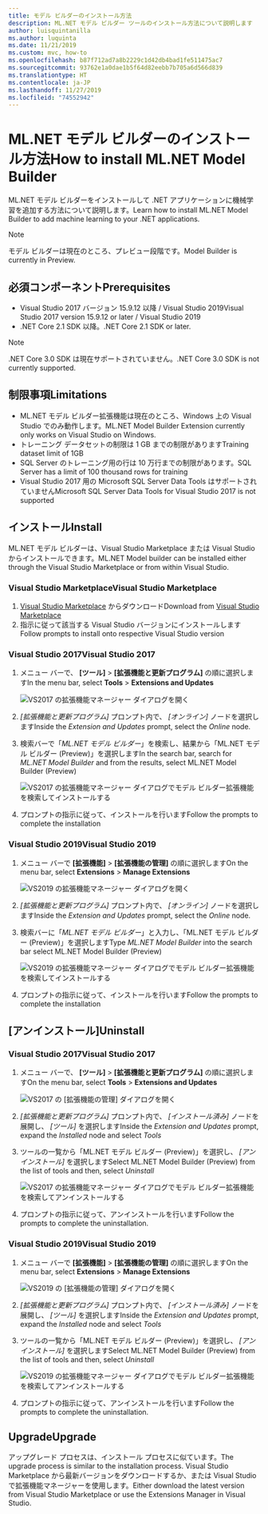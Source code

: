 ```yaml
---
title: モデル ビルダーのインストール方法
description: ML.NET モデル ビルダー ツールのインストール方法について説明します
author: luisquintanilla
ms.author: luquinta
ms.date: 11/21/2019
ms.custom: mvc, how-to
ms.openlocfilehash: b87f712ad7a8b2229c1d42db4bad1fe511475ac7
ms.sourcegitcommit: 93762e1a0dae1b5f64d82eebb7b705a6d566d839
ms.translationtype: HT
ms.contentlocale: ja-JP
ms.lasthandoff: 11/27/2019
ms.locfileid: "74552942"
---
```

# <a name="how-to-install-mlnet-model-builder"></a><span data-ttu-id="d45fc-103">ML.NET モデル ビルダーのインストール方法</span><span class="sxs-lookup"><span data-stu-id="d45fc-103">How to install ML.NET Model Builder</span></span>

<span data-ttu-id="d45fc-104">ML.NET モデル ビルダーをインストールして .NET アプリケーションに機械学習を追加する方法について説明します。</span><span class="sxs-lookup"><span data-stu-id="d45fc-104">Learn how to install ML.NET Model Builder to add machine learning to your .NET applications.</span></span>

> [!NOTE]
> <span data-ttu-id="d45fc-105">モデル ビルダーは現在のところ、プレビュー段階です。</span><span class="sxs-lookup"><span data-stu-id="d45fc-105">Model Builder is currently in Preview.</span></span>

## <a name="prerequisites"></a><span data-ttu-id="d45fc-106">必須コンポーネント</span><span class="sxs-lookup"><span data-stu-id="d45fc-106">Prerequisites</span></span>

- <span data-ttu-id="d45fc-107">Visual Studio 2017 バージョン 15.9.12 以降 / Visual Studio 2019</span><span class="sxs-lookup"><span data-stu-id="d45fc-107">Visual Studio 2017 version 15.9.12 or later / Visual Studio 2019</span></span>
- <span data-ttu-id="d45fc-108">.NET Core 2.1 SDK 以降。</span><span class="sxs-lookup"><span data-stu-id="d45fc-108">.NET Core 2.1 SDK or later.</span></span>

> [!NOTE]
> <span data-ttu-id="d45fc-109">.NET Core 3.0 SDK は現在サポートされていません。</span><span class="sxs-lookup"><span data-stu-id="d45fc-109">.NET Core 3.0 SDK is not currently supported.</span></span>

## <a name="limitations"></a><span data-ttu-id="d45fc-110">制限事項</span><span class="sxs-lookup"><span data-stu-id="d45fc-110">Limitations</span></span>

- <span data-ttu-id="d45fc-111">ML.NET モデル ビルダー拡張機能は現在のところ、Windows 上の Visual Studio でのみ動作します。</span><span class="sxs-lookup"><span data-stu-id="d45fc-111">ML.NET Model Builder Extension currently only works on Visual Studio on Windows.</span></span>
- <span data-ttu-id="d45fc-112">トレーニング データセットの制限は 1 GB までの制限があります</span><span class="sxs-lookup"><span data-stu-id="d45fc-112">Training dataset limit of 1GB</span></span>
- <span data-ttu-id="d45fc-113">SQL Server のトレーニング用の行は 10 万行までの制限があります。</span><span class="sxs-lookup"><span data-stu-id="d45fc-113">SQL Server has a limit of 100 thousand rows for training</span></span>
- <span data-ttu-id="d45fc-114">Visual Studio 2017 用の Microsoft SQL Server Data Tools はサポートされていません</span><span class="sxs-lookup"><span data-stu-id="d45fc-114">Microsoft SQL Server Data Tools for Visual Studio 2017 is not supported</span></span>

## <a name="install"></a><span data-ttu-id="d45fc-115">インストール</span><span class="sxs-lookup"><span data-stu-id="d45fc-115">Install</span></span>

<span data-ttu-id="d45fc-116">ML.NET モデル ビルダーは、Visual Studio Marketplace または Visual Studio からインストールできます。</span><span class="sxs-lookup"><span data-stu-id="d45fc-116">ML.NET Model builder can be installed either through the Visual Studio Marketplace or from within Visual Studio.</span></span>

### <a name="visual-studio-marketplace"></a><span data-ttu-id="d45fc-117">Visual Studio Marketplace</span><span class="sxs-lookup"><span data-stu-id="d45fc-117">Visual Studio Marketplace</span></span>

1. <span data-ttu-id="d45fc-118">[Visual Studio Marketplace](https://marketplace.visualstudio.com/items?itemName=MLNET.07) からダウンロード</span><span class="sxs-lookup"><span data-stu-id="d45fc-118">Download from [Visual Studio Marketplace](https://marketplace.visualstudio.com/items?itemName=MLNET.07)</span></span>
1. <span data-ttu-id="d45fc-119">指示に従って該当する Visual Studio バージョンにインストールします</span><span class="sxs-lookup"><span data-stu-id="d45fc-119">Follow prompts to install onto respective Visual Studio version</span></span>

### <a name="visual-studio-2017"></a><span data-ttu-id="d45fc-120">Visual Studio 2017</span><span class="sxs-lookup"><span data-stu-id="d45fc-120">Visual Studio 2017</span></span>

1. <span data-ttu-id="d45fc-121">メニュー バーで、 **[ツール]**  >  **[拡張機能と更新プログラム]** の順に選択します</span><span class="sxs-lookup"><span data-stu-id="d45fc-121">In the menu bar, select **Tools** > **Extensions and Updates**</span></span>

    ![VS2017 の拡張機能マネージャー ダイアログを開く](./media/install-model-builder/vs2017-open-extensions-manager.png)

1. <span data-ttu-id="d45fc-123">*[拡張機能と更新プログラム]* プロンプト内で、 *[オンライン]* ノードを選択します</span><span class="sxs-lookup"><span data-stu-id="d45fc-123">Inside the *Extension and Updates* prompt, select the *Online* node.</span></span>
1. <span data-ttu-id="d45fc-124">検索バーで「*ML.NET モデル ビルダー*」を検索し、結果から「ML.NET モデル ビルダー (Preview)」を選択します</span><span class="sxs-lookup"><span data-stu-id="d45fc-124">In the search bar, search for *ML.NET Model Builder* and from the results, select ML.NET Model Builder (Preview)</span></span>

    ![VS2017 の拡張機能マネージャー ダイアログでモデル ビルダー拡張機能を検索してインストールする](./media/install-model-builder/vs2017-install-model-builder.png)

1. <span data-ttu-id="d45fc-126">プロンプトの指示に従って、インストールを行います</span><span class="sxs-lookup"><span data-stu-id="d45fc-126">Follow the prompts to complete the installation</span></span>

### <a name="visual-studio-2019"></a><span data-ttu-id="d45fc-127">Visual Studio 2019</span><span class="sxs-lookup"><span data-stu-id="d45fc-127">Visual Studio 2019</span></span>

1. <span data-ttu-id="d45fc-128">メニュー バーで **[拡張機能]**  >  **[拡張機能の管理]** の順に選択します</span><span class="sxs-lookup"><span data-stu-id="d45fc-128">On the menu bar, select **Extensions** > **Manage Extensions**</span></span>

    ![VS2019 の拡張機能マネージャー ダイアログを開く](./media/install-model-builder/vs2019-open-extensions-manager.png)

1. <span data-ttu-id="d45fc-130">*[拡張機能と更新プログラム]* プロンプト内で、 *[オンライン]* ノードを選択します</span><span class="sxs-lookup"><span data-stu-id="d45fc-130">Inside the *Extension and Updates* prompt, select the *Online* node.</span></span>
1. <span data-ttu-id="d45fc-131">検索バーに「*ML.NET モデル ビルダー*」と入力し、「ML.NET モデル ビルダー (Preview)」を選択します</span><span class="sxs-lookup"><span data-stu-id="d45fc-131">Type *ML.NET Model Builder* into the search bar select ML.NET Model Builder (Preview)</span></span>

    ![VS2019 の拡張機能マネージャー ダイアログでモデル ビルダー拡張機能を検索してインストールする](./media/install-model-builder/vs2019-install-model-builder.png)

1. <span data-ttu-id="d45fc-133">プロンプトの指示に従って、インストールを行います</span><span class="sxs-lookup"><span data-stu-id="d45fc-133">Follow the prompts to complete the installation</span></span>

## <a name="uninstall"></a><span data-ttu-id="d45fc-134">[アンインストール]</span><span class="sxs-lookup"><span data-stu-id="d45fc-134">Uninstall</span></span>

### <a name="visual-studio-2017"></a><span data-ttu-id="d45fc-135">Visual Studio 2017</span><span class="sxs-lookup"><span data-stu-id="d45fc-135">Visual Studio 2017</span></span>

1. <span data-ttu-id="d45fc-136">メニュー バーで、 **[ツール]**  >  **[拡張機能と更新プログラム]** の順に選択します</span><span class="sxs-lookup"><span data-stu-id="d45fc-136">On the menu bar, select **Tools** > **Extensions and Updates**</span></span>

    ![VS2017 の [拡張機能の管理] ダイアログを開く](./media/install-model-builder/vs2017-open-extensions-manager.png)

1. <span data-ttu-id="d45fc-138">*[拡張機能と更新プログラム]* プロンプト内で、 *[インストール済み]* ノードを展開し、 *[ツール]* を選択します</span><span class="sxs-lookup"><span data-stu-id="d45fc-138">Inside the *Extension and Updates* prompt, expand the *Installed* node and select *Tools*</span></span>
1. <span data-ttu-id="d45fc-139">ツールの一覧から「ML.NET モデル ビルダー (Preview)」を選択し、 *[アンインストール]* を選択します</span><span class="sxs-lookup"><span data-stu-id="d45fc-139">Select ML.NET Model Builder (Preview) from the list of tools and then, select *Uninstall*</span></span>

    ![VS2017 の拡張機能マネージャー ダイアログでモデル ビルダー拡張機能を検索してアンインストールする](./media/install-model-builder/vs2017-uninstall-model-builder.png)

1. <span data-ttu-id="d45fc-141">プロンプトの指示に従って、アンインストールを行います</span><span class="sxs-lookup"><span data-stu-id="d45fc-141">Follow the prompts to complete the uninstallation.</span></span>

### <a name="visual-studio-2019"></a><span data-ttu-id="d45fc-142">Visual Studio 2019</span><span class="sxs-lookup"><span data-stu-id="d45fc-142">Visual Studio 2019</span></span>

1. <span data-ttu-id="d45fc-143">メニュー バーで **[拡張機能]**  >  **[拡張機能の管理]** の順に選択します</span><span class="sxs-lookup"><span data-stu-id="d45fc-143">On the menu bar, select **Extensions** > **Manage Extensions**</span></span>

    ![VS2019 の [拡張機能の管理] ダイアログを開く](./media/install-model-builder/vs2019-open-extensions-manager.png)

1. <span data-ttu-id="d45fc-145">*[拡張機能と更新プログラム]* プロンプト内で、 *[インストール済み]* ノードを展開し、 *[ツール]* を選択します</span><span class="sxs-lookup"><span data-stu-id="d45fc-145">Inside the *Extension and Updates* prompt, expand the *Installed* node and select *Tools*</span></span>
1. <span data-ttu-id="d45fc-146">ツールの一覧から「ML.NET モデル ビルダー (Preview)」を選択し、 *[アンインストール]* を選択します</span><span class="sxs-lookup"><span data-stu-id="d45fc-146">Select ML.NET Model Builder (Preview) from the list of tools and then, select *Uninstall*</span></span>

    ![VS2019 の拡張機能マネージャー ダイアログでモデル ビルダー拡張機能を検索してアンインストールする](./media/install-model-builder/vs2019-uninstall-model-builder.png)

1. <span data-ttu-id="d45fc-148">プロンプトの指示に従って、アンインストールを行います</span><span class="sxs-lookup"><span data-stu-id="d45fc-148">Follow the prompts to complete the uninstallation.</span></span>

## <a name="upgrade"></a><span data-ttu-id="d45fc-149">Upgrade</span><span class="sxs-lookup"><span data-stu-id="d45fc-149">Upgrade</span></span>

<span data-ttu-id="d45fc-150">アップグレード プロセスは、インストール プロセスに似ています。</span><span class="sxs-lookup"><span data-stu-id="d45fc-150">The upgrade process is similar to the installation process.</span></span> <span data-ttu-id="d45fc-151">Visual Studio Marketplace から最新バージョンをダウンロードするか、または Visual Studio で拡張機能マネージャーを使用します。</span><span class="sxs-lookup"><span data-stu-id="d45fc-151">Either download the latest version from Visual Studio Marketplace or use the Extensions Manager in Visual Studio.</span></span>
